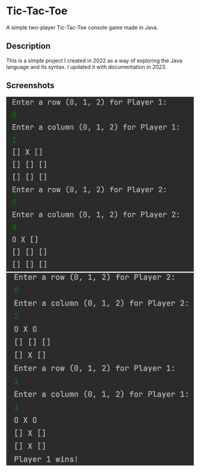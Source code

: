 # Tic-Tac-Toe
A simple two-player Tic-Tac-Toe console game made in Java.

## Description
This is a simple project I created in 2022 as a way of exploring the Java language and its syntax. I updated it with documentation in 2023.
## Screenshots
![Gameplay](/imgs/tictactoegame.png)
![Win](/imgs/tictactoewin.png)
